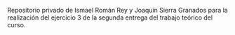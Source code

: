 Repositorio privado de Ismael Román Rey y Joaquín Sierra Granados para la realización del ejercicio 3 de la segunda entrega del trabajo teórico del curso.
